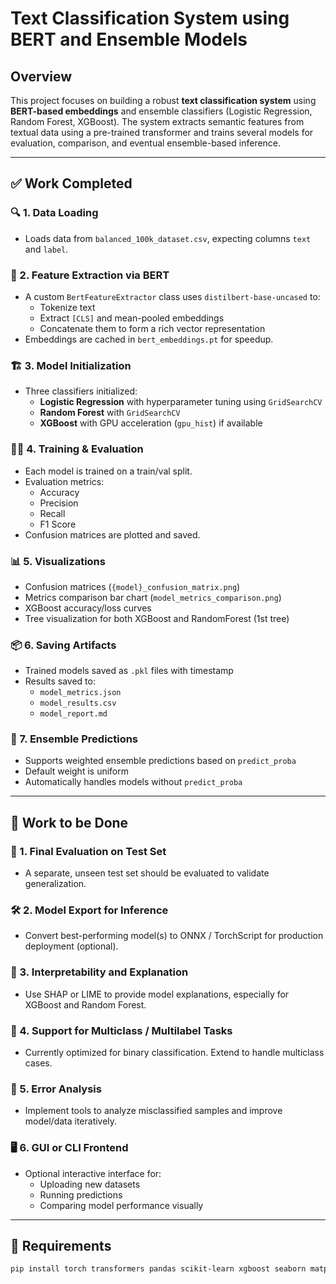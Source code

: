 # Text Classification System using BERT and Ensemble Models

## Overview

This project focuses on building a robust **text classification system** using **BERT-based embeddings** and ensemble classifiers (Logistic Regression, Random Forest, XGBoost). The system extracts semantic features from textual data using a pre-trained transformer and trains several models for evaluation, comparison, and eventual ensemble-based inference.

---

## ✅ Work Completed

### 🔍 1. Data Loading
- Loads data from `balanced_100k_dataset.csv`, expecting columns `text` and `label`.

### 🧠 2. Feature Extraction via BERT
- A custom `BertFeatureExtractor` class uses `distilbert-base-uncased` to:
  - Tokenize text
  - Extract `[CLS]` and mean-pooled embeddings
  - Concatenate them to form a rich vector representation
- Embeddings are cached in `bert_embeddings.pt` for speedup.

### 🏗️ 3. Model Initialization
- Three classifiers initialized:
  - **Logistic Regression** with hyperparameter tuning using `GridSearchCV`
  - **Random Forest** with `GridSearchCV`
  - **XGBoost** with GPU acceleration (`gpu_hist`) if available

### 🏋️‍♂️ 4. Training & Evaluation
- Each model is trained on a train/val split.
- Evaluation metrics:
  - Accuracy
  - Precision
  - Recall
  - F1 Score
- Confusion matrices are plotted and saved.

### 📊 5. Visualizations
- Confusion matrices (`{model}_confusion_matrix.png`)
- Metrics comparison bar chart (`model_metrics_comparison.png`)
- XGBoost accuracy/loss curves
- Tree visualization for both XGBoost and RandomForest (1st tree)

### 📦 6. Saving Artifacts
- Trained models saved as `.pkl` files with timestamp
- Results saved to:
  - `model_metrics.json`
  - `model_results.csv`
  - `model_report.md`

### 🤝 7. Ensemble Predictions
- Supports weighted ensemble predictions based on `predict_proba`
- Default weight is uniform
- Automatically handles models without `predict_proba`

---

## 🚧 Work to be Done

### 🧪 1. **Final Evaluation on Test Set**
- A separate, unseen test set should be evaluated to validate generalization.

### 🛠️ 2. **Model Export for Inference**
- Convert best-performing model(s) to ONNX / TorchScript for production deployment (optional).

### 🧠 3. **Interpretability and Explanation**
- Use SHAP or LIME to provide model explanations, especially for XGBoost and Random Forest.

### 🔁 4. **Support for Multiclass / Multilabel Tasks**
- Currently optimized for binary classification. Extend to handle multiclass cases.

### 🧪 5. **Error Analysis**
- Implement tools to analyze misclassified samples and improve model/data iteratively.

### 🖥️ 6. **GUI or CLI Frontend**
- Optional interactive interface for:
  - Uploading new datasets
  - Running predictions
  - Comparing model performance visually

---

## 🧰 Requirements

```bash
pip install torch transformers pandas scikit-learn xgboost seaborn matplotlib tqdm joblib

